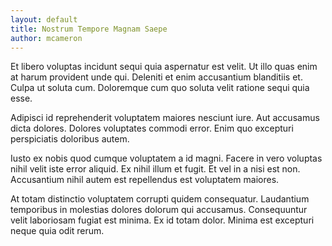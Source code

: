 ```yaml
---
layout: default
title: Nostrum Tempore Magnam Saepe
author: mcameron
---
```


Et libero voluptas incidunt sequi quia aspernatur est velit. Ut illo quas enim at harum provident unde qui. Deleniti et enim accusantium blanditiis et. Culpa ut soluta cum. Doloremque cum quo soluta velit ratione sequi quia esse.

Adipisci id reprehenderit voluptatem maiores nesciunt iure. Aut accusamus dicta dolores. Dolores voluptates commodi error. Enim quo excepturi perspiciatis doloribus autem.

Iusto ex nobis quod cumque voluptatem a id magni. Facere in vero voluptas nihil velit iste error aliquid. Ex nihil illum et fugit. Et vel in a nisi est non. Accusantium nihil autem est repellendus est voluptatem maiores.

At totam distinctio voluptatem corrupti quidem consequatur. Laudantium temporibus in molestias dolores dolorum qui accusamus. Consequuntur velit laboriosam fugiat est minima. Ex id totam dolor. Minima est excepturi neque quia odit rerum.
